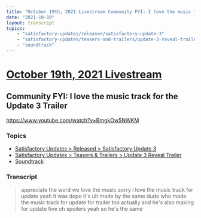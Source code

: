 ```yaml
---
title: "October 19th, 2021 Livestream Community FYI: I love the music track for the Update 3 Trailer"
date: "2021-10-19"
layout: transcript
topics:
    - "satisfactory-updates/released/satisfactory-update-3"
    - "satisfactory-updates/teasers-and-trailers/update-3-reveal-trailer"
    - "soundtrack"
---
```

# [October 19th, 2021 Livestream](../2021-10-19.md)
## Community FYI: I love the music track for the Update 3 Trailer
https://www.youtube.com/watch?v=BmgkOw5NWKM

### Topics
* [Satisfactory Updates > Released > Satisfactory Update 3](../topics/satisfactory-updates/released/satisfactory-update-3.md)
* [Satisfactory Updates > Teasers & Trailers > Update 3 Reveal Trailer](../topics/satisfactory-updates/teasers-and-trailers/update-3-reveal-trailer.md)
* [Soundtrack](../topics/soundtrack.md)

### Transcript

> appreciate the word we love the music sorry i love the music track for update yeah it was dope it's uh made by the same dude who made the music track for update for trailer too actually and he's also making for update five oh spoilers yeah so he's the same
